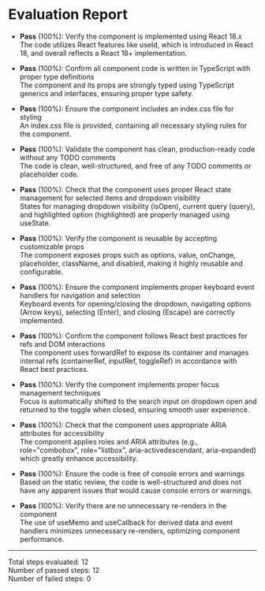 # Evaluation Report

- **Pass** (100%): Verify the component is implemented using React 18.x  
  The code utilizes React features like useId, which is introduced in React 18, and overall reflects a React 18+ implementation.

- **Pass** (100%): Confirm all component code is written in TypeScript with proper type definitions  
  The component and its props are strongly typed using TypeScript generics and interfaces, ensuring proper type safety.

- **Pass** (100%): Ensure the component includes an index.css file for styling  
  An index.css file is provided, containing all necessary styling rules for the component.

- **Pass** (100%): Validate the component has clean, production-ready code without any TODO comments  
  The code is clean, well-structured, and free of any TODO comments or placeholder code.

- **Pass** (100%): Check that the component uses proper React state management for selected items and dropdown visibility  
  States for managing dropdown visibility (isOpen), current query (query), and highlighted option (highlighted) are properly managed using useState.

- **Pass** (100%): Verify the component is reusable by accepting customizable props  
  The component exposes props such as options, value, onChange, placeholder, className, and disabled, making it highly reusable and configurable.

- **Pass** (100%): Ensure the component implements proper keyboard event handlers for navigation and selection  
  Keyboard events for opening/closing the dropdown, navigating options (Arrow keys), selecting (Enter), and closing (Escape) are correctly implemented.

- **Pass** (100%): Confirm the component follows React best practices for refs and DOM interactions  
  The component uses forwardRef to expose its container and manages internal refs (containerRef, inputRef, toggleRef) in accordance with React best practices.

- **Pass** (100%): Verify the component implements proper focus management techniques  
  Focus is automatically shifted to the search input on dropdown open and returned to the toggle when closed, ensuring smooth user experience.

- **Pass** (100%): Check that the component uses appropriate ARIA attributes for accessibility  
  The component applies roles and ARIA attributes (e.g., role="combobox", role="listbox", aria-activedescendant, aria-expanded) which greatly enhance accessibility.

- **Pass** (100%): Ensure the code is free of console errors and warnings  
  Based on the static review, the code is well-structured and does not have any apparent issues that would cause console errors or warnings.

- **Pass** (100%): Verify there are no unnecessary re-renders in the component  
  The use of useMemo and useCallback for derived data and event handlers minimizes unnecessary re-renders, optimizing component performance.

---

Total steps evaluated: 12  
Number of passed steps: 12  
Number of failed steps: 0